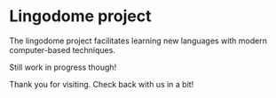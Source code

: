 # Lingodome project

The lingodome project facilitates learning new languages with modern computer-based techniques.

Still work in progress though!

Thank you for visiting. Check back with us in a bit!
